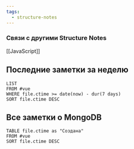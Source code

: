 ```yaml
---
tags:
  - structure-notes
---
```

### Связи с другими Structure Notes
[[JavaScript]]
## Последние заметки за неделю
```dataview
LIST
FROM #vue   
WHERE file.ctime >= date(now) - dur(7 days)
SORT file.ctime DESC
```
## Все заметки о MongoDB
```dataview
TABLE file.ctime as "Создана"
FROM #vue  
SORT file.ctime DESC
```
